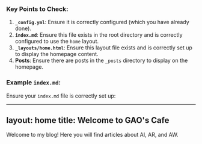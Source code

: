 ### Key Points to Check:

1. **`_config.yml`**: Ensure it is correctly configured (which you have already done).
2. **`index.md`**: Ensure this file exists in the root directory and is correctly configured to use the `home` layout.
3. **`_layouts/home.html`**: Ensure this layout file exists and is correctly set up to display the homepage content.
4. **Posts**: Ensure there are posts in the `_posts` directory to display on the homepage.

### Example `index.md`:

Ensure your `index.md` file is correctly set up:

---
layout: home
title: Welcome to GAO's Cafe
---

Welcome to my blog! Here you will find articles about AI, AR, and AW.
